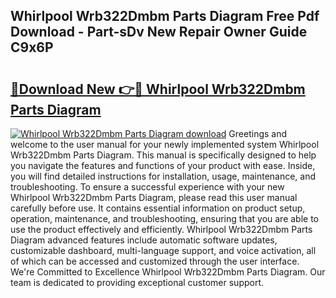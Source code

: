 ## Whirlpool Wrb322Dmbm Parts Diagram Free Pdf Download - Part-sDv New Repair Owner Guide C9x6P

# <h2><a href="http://dfkf7zq.blite.top/?on=Whirlpool+Wrb322Dmbm+Parts+Diagram">🔗Download New 👉🔴 Whirlpool Wrb322Dmbm Parts Diagram</a></h2>

[![Whirlpool Wrb322Dmbm Parts Diagram download](https://i.imgur.com/lujVjoI.png)](http://dfkf7zq.blite.top/?on=Whirlpool+Wrb322Dmbm+Parts+Diagram)
Greetings and welcome to the user manual for your newly implemented system Whirlpool Wrb322Dmbm Parts Diagram. This manual is specifically designed to help you navigate the features and functions of your product with ease. Inside, you will find detailed instructions for installation, usage, maintenance, and troubleshooting. To ensure a successful experience with your new Whirlpool Wrb322Dmbm Parts Diagram, please read this user manual carefully before use. It contains essential information on product setup, operation, maintenance, and troubleshooting, ensuring that you are able to use the product effectively and efficiently. Whirlpool Wrb322Dmbm Parts Diagram advanced features include automatic software updates, customizable dashboard, multi-language support, and voice activation, all of which can be accessed and customized through the user interface. We're Committed to Excellence Whirlpool Wrb322Dmbm Parts Diagram. Our team is dedicated to providing exceptional customer support.
